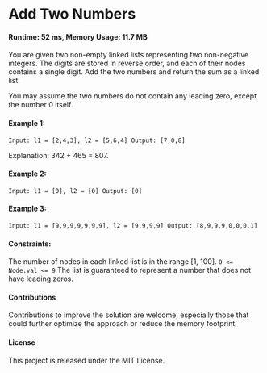 # Add Two Numbers 
#### Runtime: 52 ms, Memory Usage: 11.7 MB

You are given two non-empty linked lists representing two non-negative integers. The digits are stored in reverse order, and each of their nodes contains a single digit. Add the two numbers and return the sum as a linked list.

You may assume the two numbers do not contain any leading zero, except the number 0 itself.

#### Example 1:
`Input: l1 = [2,4,3], l2 = [5,6,4]
Output: [7,0,8]`

Explanation: 342 + 465 = 807.


#### Example 2:
`Input: l1 = [0], l2 = [0]
Output: [0]`


#### Example 3:
`Input: l1 = [9,9,9,9,9,9,9], l2 = [9,9,9,9]
Output: [8,9,9,9,0,0,0,1]`


#### Constraints:
The number of nodes in each linked list is in the range [1, 100].
`0 <= Node.val <= 9`
The list is guaranteed to represent a number that does not have leading zeros.

#### Contributions
Contributions to improve the solution are welcome, especially those that could further optimize the approach or reduce the memory footprint.

#### License
This project is released under the MIT License.
